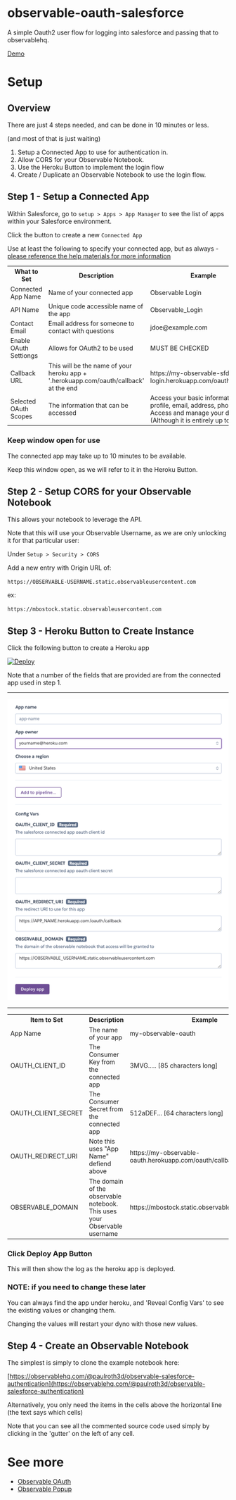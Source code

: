 # observable-oauth-salesforce

A simple Oauth2 user flow for logging into salesforce and passing that to observablehq.

[Demo](https://observablehq.com/@paulroth3d/observable-salesforce-authentication)

# Setup

## Overview

There are just 4 steps needed, and can be done in 10 minutes or less.

(and most of that is just waiting)

1. Setup a Connected App to use for authentication in.
2. Allow CORS for your Observable Notebook.
2. Use the Heroku Button to implement the login flow
3. Create / Duplicate an Observable Notebook to use the login flow.

## Step 1 - Setup a Connected App

Within Salesforce, go to `setup > Apps > App Manager` to see the list of apps within your Salesforce environment.

Click the button to create a new `Connected App`

Use at least the following to specify your connected app, but as always - [please reference the help materials for more information](https://help.salesforce.com/articleView?err=1&id=sf.connected_app_create.htm&type=5)

<table>
    <tr>
        <th>What to Set</th>
        <th>Description</th>
        <th>Example</th>
    </tr>
    <tr>
        <td>Connected App Name</td>
        <td>Name of your connected app</td>
        <td>Observable Login</td>
    </tr>
    <tr>
        <td>API Name</td>
        <td>Unique code accessible name of the app</td>
        <td>Observable_Login</td>
    </tr>
    <tr>
        <td>Contact Email</td>
        <td>Email address for someone to contact with questions</td>
        <td>jdoe@example.com</td>
    </tr>
    <tr>
        <td>Enable OAuth Settiongs</td>
        <td>Allows for OAuth2 to be used</td>
        <td>MUST BE CHECKED</td>
    </tr>
    <tr>
        <td>Callback URL</td>
        <td>This will be the name of your heroku app + '.herokuapp.com/oauth/callback' at the end
        <td>https://my-observable-sfdc-login.herokuapp.com/oauth/callback</td>
    </tr>
    <tr>
        <td>Selected OAuth Scopes</td>
        <td>The information that can be accessed</td>
        <td>Access your basic information (id, profile, email, address, phone), Access and manage your data. (Although it is entirely up to you)</td>
    </tr>
</table>

### Keep window open for use

The connected app may take up to 10 minutes to be available.

Keep this window open, as we will refer to it in the Heroku Button.

## Step 2 - Setup CORS for your Observable Notebook

This allows your notebook to leverage the API.

Note that this will use your Observable Username, as we are only unlocking it for that particular user:

Under `Setup > Security > CORS`

Add a new entry with Origin URL of:

`https://OBSERVABLE-USERNAME.static.observableusercontent.com`

ex:

`https://mbostock.static.observableusercontent.com`

## Step 3 - Heroku Button to Create Instance

Click the following button to create a Heroku app

<a href="https://heroku.com/deploy?template=https://github.com/paulroth3d/observable-oauth-salesforce/tree/main">
  <img src="https://www.herokucdn.com/deploy/button.svg" alt="Deploy">
</a>

Note that a number of the fields that are provided are from the connected app used in step 1.

-----

![Screenshot of the Heroku App Config](doc/img/HerokuAppConfig.png)

-----

<table>
    <tr>
        <th>Item to Set</th>
        <th>Description</th>
        <th>Example</th>
    </tr>
    <tr>
        <td>App Name</td>
        <td>The name of your app</td>
        <td>my-observable-oauth</td>
    <tr>
        <td>OAUTH_CLIENT_ID</td>
        <td>The Consumer Key from the connected app</td>
        <td>3MVG..... [85 characters long]</td>
    </tr>
    <tr>
        <td>OAUTH_CLIENT_SECRET</td>
        <td>The Consumer Secret from the connected app</td>
        <td>512aDEF... [64 characters long]</td>
    </tr>
    <tr>
        <td>OAUTH_REDIRECT_URI</td>
        <td>Note this uses "App Name" defiend above</td>
        <td>https://my-observable-oauth.herokuapp.com/oauth/callback</td>
    </tr>
    <tr>
        <td>OBSERVABLE_DOMAIN</td>
        <td>The domain of the observable notebook. This uses your Observable username</td>
        <td>https://mbostock.static.observableusercontent.com</td>
    </tr>
</table>

### Click Deploy App Button

This will then show the log as the heroku app is deployed.

### NOTE: if you need to change these later

You can always find the app under heroku, and 'Reveal Config Vars' to see the existing values or changing them.

Changing the values will restart your dyno with those new values.

## Step 4 - Create an Observable Notebook

The simplest is simply to clone the example notebook here:

[https://observablehq.com/@paulroth3d/observable-salesforce-authentication](https://observablehq.com/@paulroth3d/observable-salesforce-authentication)

Alternatively, you only need the items in the cells above the horizontal line (the text says which cells)

Note that you can see all the commented source code used simply by clicking in the 'gutter' on the left of any cell.

# See more

* [Observable OAuth](https://talk.observablehq.com/t/best-practice-for-oauth-popup-prompts/684)
* [Observable Popup](https://observablehq.com/d/24e8315897f10fdb)